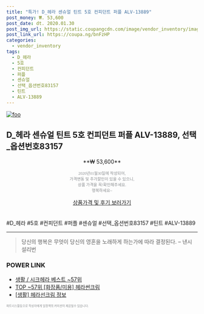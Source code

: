 ```yaml
--- 
title: "특가! D_헤라 센슈얼 틴트 5호 컨피던트 퍼플 ALV-13889" 
post_money: ₩. 53,600 
post_date: dt. 2020.01.30 
post_img_url: https://static.coupangcdn.com/image/vendor_inventory/images/2018/11/07/14/7/4d577abc-2288-418d-a2fd-e9f37e79b54a.jpg 
post_link_url: https://coupa.ng/bnFzHP 
categories: 
  - vendor_inventory 
tags: 
  - D_헤라 
  - 5호 
  - 컨피던트 
  - 퍼플 
  - 센슈얼 
  - 선택_옵션번호83157 
  - 틴트 
  - ALV-13889 
--- 
```

[![foo](https://static.coupangcdn.com/image/vendor_inventory/images/2018/11/07/14/7/4d577abc-2288-418d-a2fd-e9f37e79b54a.jpg)](https://coupa.ng/bnFzHP) 

## D_헤라 센슈얼 틴트 5호 컨피던트 퍼플 ALV-13889, 선택_옵션번호83157 
<p style="text-align: center;">**₩ 53,600**</p> 
<p style="text-align: center;"><span style="color: #898c8f; font-family: Georgia,Times,serif; font-size: 0.75em;">2020년01월30일에 작성되어, <br>가격변동 및 추가할인이 있을 수 있으니,<br> 상품 가격을 꼭!확인해주세요.<br>행복하세요~</span> 
</p>	 
<div markdown="0" style="text-align: center;"><a href="https://coupa.ng/bnFzHP" class="btn btn--success">상품가격 및 후기 보러가기</a></div> 
<br><br> 
  #D_헤라 #5호 #컨피던트 #퍼플 #센슈얼 #선택_옵션번호83157 #틴트 #ALV-13889 
<hr> 

> 당신의 행복은 무엇이 당신의 영혼을 노래하게 하는가에 따라 결정된다. – 낸시 설리번 


### POWER LINK

* <a href="https://blog.naver.com/santokki14/221777145211" target="_blank">생활 / 시크헤라 베스트 ~57위</a>
* <a href="https://blog.naver.com/fasyy4321/221782974494" target="_blank"> TOP ~57위 [화장품/미용] 헤라썬크림</a>
* <a href="https://blog.naver.com/sakai111/221760928906" target="_blank"> [생활] 헤라선크림 정보 </a>

<span style="color: #898c8f; font-family: Georgia,Times,serif; font-size: 0.55em;">파트너스활동으로 작성자에게 일정액의 커미션이 제공될수 있습니다.</span> 

